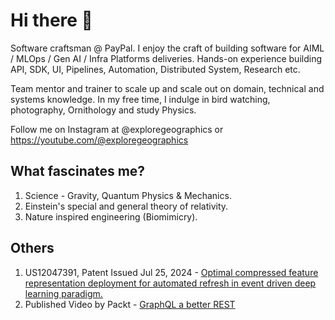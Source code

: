 # Hi there 👋

Software craftsman @ PayPal. I enjoy the craft of building software for AIML / MLOps / Gen AI / Infra Platforms deliveries. Hands-on experience building API, SDK, UI, Pipelines, Automation, Distributed System, Research etc.

Team mentor and trainer to scale up and scale out on domain, technical and systems knowledge. In my free time, I indulge in bird watching, photography, Ornithology and study Physics.

Follow me on Instagram at @exploregeographics or https://youtube.com/@exploregeographics

## What fascinates me?

1. Science - Gravity, Quantum Physics & Mechanics.
2. Einstein's special and general theory of relativity.
3. Nature inspired engineering (Biomimicry).

## Others

1. US12047391, Patent Issued Jul 25, 2024 - [Optimal compressed feature representation deployment for automated refresh in event driven deep learning paradigm.](https://patents.justia.com/patent/12047391)
2. Published Video by Packt - [GraphQL a better REST](https://www.packtpub.com/product/hands-on-graphql-for-better-restful-web-services-video/9781788995627)
